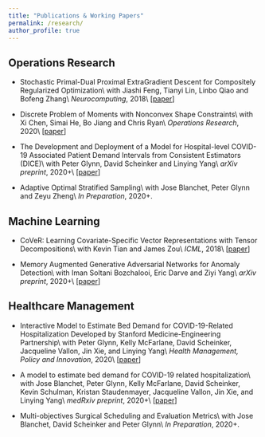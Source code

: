 ```yaml
---
title: "Publications & Working Papers"
permalink: /research/
author_profile: true
---
```


<!-- Publications & Working Papers
===== -->

Operations Research
---
* Stochastic Primal-Dual Proximal ExtraGradient Descent for Compositely Regularized Optimization\\
  with Jiashi Feng, Tianyi Lin, Linbo Qiao and Bofeng Zhang\\
  _Neurocomputing_, 2018\\
  [[paper](https://arxiv.org/pdf/1708.05978.pdf)]

* Discrete Problem of Moments with Nonconvex Shape Constraints\\
  with Xi Chen, Simai He, Bo Jiang and Chris Ryan\\
  _Operations Research_, 2020\\
  [[paper](https://pubsonline.informs.org/doi/abs/10.1287/opre.2020.1990)]

* The Development and Deployment of a Model for Hospital-level COVID-19 Associated Patient Demand Intervals from Consistent Estimators (DICE)\\
  with Peter Glynn, David Scheinker and Linying Yang\\
  _arXiv preprint_, 2020+\\
  [[paper](https://arxiv.org/abs/2011.09377)]

* Adaptive Optimal Stratified Sampling\\
  with Jose Blanchet, Peter Glynn and Zeyu Zheng\\
  _In Preparation_, 2020+.


Machine Learning
---
* CoVeR: Learning Covariate-Specific Vector Representations with Tensor Decompositions\\
  with Kevin Tian and James Zou\\
  _ICML_, 2018\\
  [[paper](https://arxiv.org/pdf/1802.07839.pdf)]

* Memory Augmented Generative Adversarial Networks for Anomaly Detection\\
  with Iman Soltani Bozchalooi, Eric Darve and Ziyi Yang\\
  _arXiv preprint_, 2020+\\
  [[paper](https://arxiv.org/pdf/2002.02669.pdf)]


Healthcare Management
---
* Interactive Model to Estimate Bed Demand for COVID-19-Related Hospitalization Developed by Stanford Medicine-Engineering Partnership\\
  with Peter Glynn, Kelly McFarlane, David Scheinker, Jacqueline Vallon, Jin Xie, and Linying Yang\\
  _Health Management, Policy and Innovation_, 2020\\
  [[paper](https://hmpi.org/2020/04/07/interactive-model-to-estimate-bed-demand-for-covid-19-related-hospitalization-developed-by-stanford-medicine-engineering-partnership/?pdf=2471)]

* A model to estimate bed demand for COVID-19 related hospitalization\\
  with Jose Blanchet, Peter Glynn, Kelly McFarlane, David Scheinker, Kevin Schulman, Kristan Staudenmayer, Jacqueline Vallon, Jin Xie, and Linying Yang\\
  _medRxiv preprint_, 2020+\\
  [[paper](https://www.medrxiv.org/content/10.1101/2020.03.24.20042762v1.full.pdf)]

* Multi-objectives Surgical Scheduling and Evaluation Metrics\\
  with Jose Blanchet, David Scheinker and Peter Glynn\\
  _In Preparation_, 2020+.
